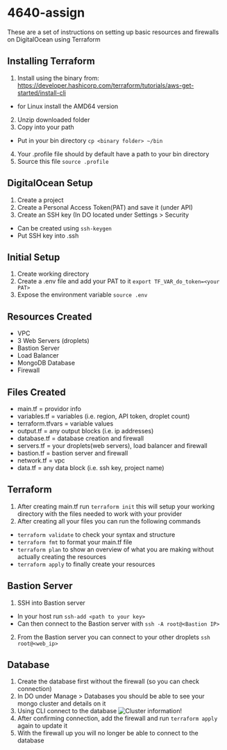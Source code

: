 # 4640-assign
These are a set of instructions on setting up basic resources and firewalls on DigitalOcean using Terraform

## Installing Terraform
1. Install using the binary from: https://developer.hashicorp.com/terraform/tutorials/aws-get-started/install-cli
  - for Linux install the AMD64 version
2. Unzip downloaded folder
3. Copy into your path
  - Put in your bin directory ```cp <binary folder> ~/bin```
4. Your .profile file should by default have a path to your bin directory
5. Source this file ```source .profile```

## DigitalOcean Setup
1. Create a project
2. Create a Personal Access Token(PAT) and save it (under API)
3. Create an SSH key (In DO located under Settings > Security
  - Can be created using ```ssh-keygen```
  - Put SSH key into .ssh

## Initial Setup
1. Create working directory
2. Create a .env file and add your PAT to it
```export TF_VAR_do_token=<your PAT>```
3. Expose the environment variable
```source .env```

## Resources Created
- VPC
- 3 Web Servers (droplets)
- Bastion Server
- Load Balancer
- MongoDB Database
- Firewall

## Files Created
- main.tf = providor info
- variables.tf = variables (i.e. region, API token, droplet count)
- terraform.tfvars = variable values
- output.tf = any output blocks (i.e. ip addresses)
- database.tf = database creation and firewall
- servers.tf = your droplets(web servers), load balancer and firewall
- bastion.tf = bastion server and firewall
- network.tf = vpc
- data.tf = any data block (i.e. ssh key, project name)

## Terraform
1. After creating main.tf run ```terraform init```
   this will setup your working directory with the files needed to work with your provider
2. After creating all your files you can run the following commands
  - ```terraform validate``` to check your syntax and structure
  - ```terraform fmt``` to format your main.tf file
  - ```terraform plan``` to show an overview of what you are making without actually creating the resources
  - ```terraform apply``` to finally create your resources

## Bastion Server
1. SSH into Bastion server
  - In your host run ```ssh-add <path to your key>```
  - Can then connect to the Bastion server with ```ssh -A root@<Bastion IP>```
2. From the Bastion server you can connect to your other droplets ```ssh root@<web_ip>```

## Database
1. Create the database first without the firewall (so you can check connection)
2. In DO under Manage > Databases you should be able to see your mongo cluster and details on it
3. Using CLI connect to the database
![Cluster information!](/images/database_connection.png "Details of Database")
4. After confirming connection, add the firewall and run ```terraform apply``` again to update it
5. With the firewall up you will no longer be able to connect to the database
